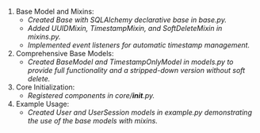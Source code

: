
1. Base Model and Mixins: 
	- *Created Base with SQLAlchemy declarative base in base.py.*
	- *Added UUIDMixin, TimestampMixin, and SoftDeleteMixin in mixins.py.*
	- *Implemented event listeners for automatic timestamp management.*
2. Comprehensive Base Models: 
	- *Created BaseModel and TimestampOnlyModel in models.py to provide full functionality and a stripped-down version without soft delete.*
3. Core Initialization:
	- *Registered components in core/__init__.py.*
4. Example Usage:
	- *Created User and UserSession models in example.py demonstrating the use of the base models with mixins.*







